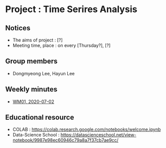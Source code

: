 # Project : Time Serires Analysis
## Notices
- The aims of project : [?]
- Meeting time, place : on every [Thursday?], [?]


## Group members
- Dongmyeong Lee, Hayun Lee

## Weekly minutes
- <a href="https://github.com/ailever/project_time_series_analysis/blob/master/weekly_minutes/week01.md">WM01, 2020-07-02</a>

## Educational resource
- COLAB : https://colab.research.google.com/notebooks/welcome.ipynb
- Data-Science School : https://datascienceschool.net/view-notebook/9987e98ec60946c79a8a7f37cb7ae9cc/

